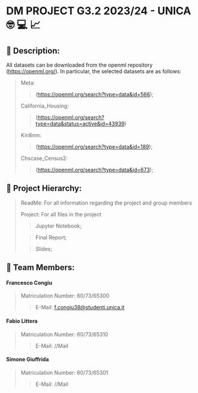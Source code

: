 # DM PROJECT G3.2 2023/24 - UNICA :nerd_face: :computer: :chart_with_upwards_trend:

## :bookmark_tabs: Description:
All datasets can be downloaded from the openml repository (https://openml.org/). In particular, the selected datasets are as follows:
> Meta:
>
>> (https://openml.org/search?type=data&id=566);
>
> California_Housing:
>
>> (https://openml.org/search?type=data&status=active&id=43939)
>
> Kin8nm:
>> (https://openml.org/search?type=data&id=189);
>
> Chscase_Census2:
>> (https://openml.org/search?type=data&id=673);

## :blue_book: Project Hierarchy:
> ReadMe: For all information regarding the project and group members
>
> Project: For all files in the project
>> Jupyter Notebook;
>
>> Final Report;
>
>> Slides;

## :construction_worker: Team Members:

#### Francesco Congiu
> Matriculation Number: 60/73/65300
>
>> E-Mail: f.congiu38@studenti.unica.it

#### Fabio Littera
> Matriculation Number: 60/73/65310
>
>> E-Mail: //Mail

#### Simone Giuffrida
> Matriculation Number: 60/73/65301
>
>> E-Mail: //Mail
